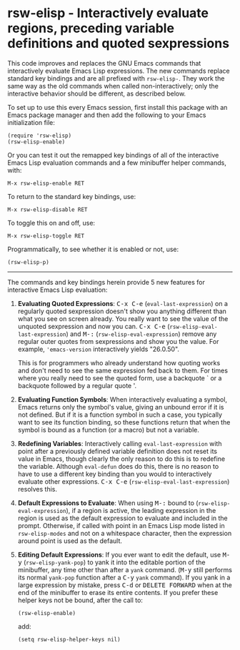 # rsw-elisp - Interactively evaluate regions, preceding variable definitions and quoted sexpressions

This code improves and replaces the GNU Emacs commands that
interactively evaluate Emacs Lisp expressions.  The new commands
replace standard key bindings and are all prefixed with `rsw-elisp-`.
They work the same way as the old commands when called non-interactively;
only the interactive behavior should be different, as described below.

To set up to use this every Emacs session, first install this package
with an Emacs package manager and then add the following to your
Emacs initialization file:

    (require 'rsw-elisp)
    (rsw-elisp-enable)

Or you can test it out the remapped key bindings of all of the
interactive Emacs Lisp evaluation commands and a few minibuffer
helper commands, with:

    M-x rsw-elisp-enable RET

To return to the standard key bindings, use:

    M-x rsw-elisp-disable RET

To toggle this on and off, use:

    M-x rsw-elisp-toggle RET

Programmatically, to see whether it is enabled or not, use:

    (rsw-elisp-p)

----

The commands and key bindings herein provide 5 new features for
interactive Emacs Lisp evaluation:

  1.  **Evaluating Quoted Expressions**: <kbd>C-x C-e</kbd>
      (`eval-last-expression`) on a regularly quoted sexpression
      doesn't show you anything different than what you see on screen
      already.  You really want to see the value of the unquoted
      sexpression and now you can.  <kbd>C-x C-e</kbd>
      (`rsw-elisp-eval-last-expression`) and <kbd>M-:</kbd>
      (`rsw-elisp-eval-expression`) remove any regular outer quotes
      from sexpressions and show you the value.  For example,
      `'emacs-version` interactively yields "26.0.50".

      This is for programmers who already understand how quoting
      works and don't need to see the same expression fed back to
      them.  For times where you really need to see the quoted
      form, use a backquote \` or a backquote followed by a
      regular quote \'.

  2.  **Evaluating Function Symbols**: When interactively evaluating a
      symbol, Emacs returns only the symbol's value, giving an unbound
      error if it is not defined.  But if it is a function symbol in
      such a case, you typically want to see its function binding, so
      these functions return that when the symbol is bound as a
      function (or a macro) but not a variable.

  3.  **Redefining Variables**: Interactively calling
      `eval-last-expression` with point after a previously defined
      variable definition does not reset its value in Emacs, though
      clearly the only reason to do this is to redefine the variable.
      Although `eval-defun` does do this, there is no reason to have
      to use a different key binding than you would to interactively
      evaluate other expressions.  <kbd>C-x C-e</kbd>
      (`rsw-elisp-eval-last-expression`) resolves this.

  4.  **Default Expressions to Evaluate**: When using <kbd>M-:</kbd> bound
      to (`rsw-elisp-eval-expression`), if a region
      is active, the leading expression in the region is used as the
      default expression to evaluate and included in the prompt.
      Otherwise, if called with point in an Emacs Lisp mode listed in
      `rsw-elisp-modes` and not on a whitespace character, then the
      expression around point is used as the default.

  5.  **Editing Default Expressions**: If you ever want to edit the
      default, use <kbd>M-y</kbd> (`rsw-elisp-yank-pop`) to yank it into the
      editable portion of the minibuffer, any time other than after a
      `yank` command.  (<kbd>M-y</kbd> still performs its normal `yank-pop`
      function after a <kbd>C-y</kbd> `yank` command).  If you yank in a large
      expression by mistake, press <kbd>C-d</kbd> or <kbd>DELETE FORWARD</kbd> when
      at the end of the minibuffer to erase its entire contents.  If
      you prefer these helper keys not be bound, after the call to:

         ```
		 (rsw-elisp-enable)
		 ```

      add:

         ```
		 (setq rsw-elisp-helper-keys nil)
		 ```

